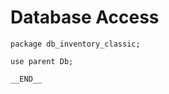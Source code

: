 # Database Access

<!-- %% svg-grid: code -->

~~~~
package db_inventory_classic;

use parent Db;

__END__
~~~~
